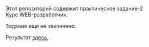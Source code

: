 Этот репозиторий содержит практическое задание-2 <br>
Курс WEB-разработчик.<br>

Задание еще не закончено.<br>

Результат [здесь.](http://j91599pi.beget.tech/pages/task_2/task_2.html)  
